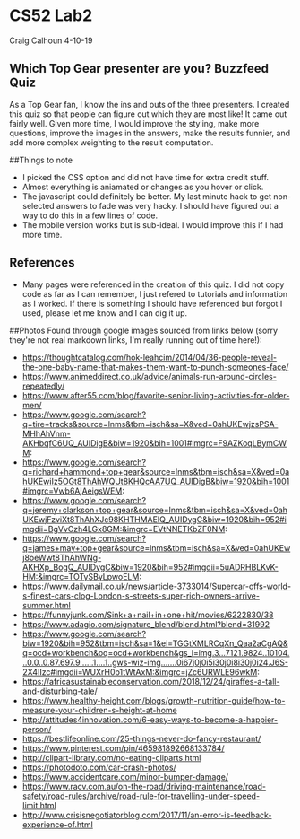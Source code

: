 # CS52 Lab2

Craig Calhoun 4-10-19

## Which Top Gear presenter are you? Buzzfeed Quiz

As a Top Gear fan, I know the ins and outs of the three presenters. I created this quiz so that people can figure out which they are most like! It came out fairly well. Given more time, I would improve the styling, make more questions, improve the images in the answers, make the results funnier, and add more complex weighting to the result computation.

##Things to note

* I picked the CSS option and did not have time for extra credit stuff.
* Almost everything is aniamated or changes as you hover or click.
* The javascript could definitely be better. My last minute hack to get non-selected answers to fade was very hacky. I should have figured out a way to do this in a few lines of code. 
* The mobile version works but is sub-ideal. I would improve this if I had more time.

## References

* Many pages were referenced in the creation of this quiz. I did not copy code as far as I can remember, I just refered to tutorials and information as I worked. If there is something I should have referenced but forgot I used, please let me know and I can dig it up.

##Photos
Found through google images sourced from links below (sorry they're not real markdown links, I'm really running out of time here!):

* https://thoughtcatalog.com/hok-leahcim/2014/04/36-people-reveal-the-one-baby-name-that-makes-them-want-to-punch-someones-face/
* https://www.animeddirect.co.uk/advice/animals-run-around-circles-repeatedly/
* https://www.after55.com/blog/favorite-senior-living-activities-for-older-men/
* https://www.google.com/search?q=tire+tracks&source=lnms&tbm=isch&sa=X&ved=0ahUKEwjzsPSA-MHhAhVnm-AKHbqfC6UQ_AUIDigB&biw=1920&bih=1001#imgrc=F9AZKoqLBymCWM:
* https://www.google.com/search?q=richard+hammond+top+gear&source=lnms&tbm=isch&sa=X&ved=0ahUKEwiIz5OGt8ThAhWQUt8KHQcAA7UQ_AUIDigB&biw=1920&bih=1001#imgrc=Vwb6AjAeigsWEM:
* https://www.google.com/search?q=jeremy+clarkson+top+gear&source=lnms&tbm=isch&sa=X&ved=0ahUKEwjFzviXt8ThAhXJc98KHTHMAEIQ_AUIDygC&biw=1920&bih=952#imgdii=BgVvCzh4LGx8GM:&imgrc=EVtNNETKbZF0NM:
* https://www.google.com/search?q=james+may+top+gear&source=lnms&tbm=isch&sa=X&ved=0ahUKEwj8oeWwt8ThAhWNg-AKHXp_BogQ_AUIDygC&biw=1920&bih=952#imgdii=5uADRHBLKvK-HM:&imgrc=TOTySByLpwoELM:
* https://www.dailymail.co.uk/news/article-3733014/Supercar-offs-world-s-finest-cars-clog-London-s-streets-super-rich-owners-arrive-summer.html 
* https://funnyjunk.com/Sink+a+nail+in+one+hit/movies/6222830/38
* https://www.adagio.com/signature_blend/blend.html?blend=31992
* https://www.google.com/search?biw=1920&bih=952&tbm=isch&sa=1&ei=TGGtXMLRCqXn_Qaa2aCgAQ&q=ocd+workbench&oq=ocd+workbench&gs_l=img.3...7121.9824..10104...0.0..0.87.697.9......1....1..gws-wiz-img.......0i67j0j0i5i30j0i8i30j0i24.J6S-2X4IIzc#imgdii=WUXrH0b1tWtAxM:&imgrc=jZc6URWLE96wkM:
* https://africasustainableconservation.com/2018/12/24/giraffes-a-tall-and-disturbing-tale/
* https://www.healthy-height.com/blogs/growth-nutrition-guide/how-to-measure-your-children-s-height-at-home
* http://attitudes4innovation.com/6-easy-ways-to-become-a-happier-person/
* https://bestlifeonline.com/25-things-never-do-fancy-restaurant/
* https://www.pinterest.com/pin/465981892668133784/
* http://clipart-library.com/no-eating-cliparts.html
* https://photodoto.com/car-crash-photos/
* https://www.accidentcare.com/minor-bumper-damage/
* https://www.racv.com.au/on-the-road/driving-maintenance/road-safety/road-rules/archive/road-rule-for-travelling-under-speed-limit.html 
* http://www.crisisnegotiatorblog.com/2017/11/an-error-is-feedback-experience-of.html  
